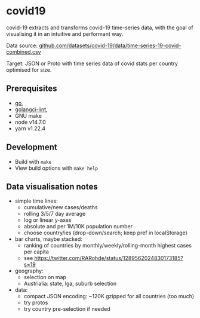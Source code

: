 # covid19

covid-19 extracts and transforms covid-19 time-series data, with the goal
of visualising it in an intuitive and performant way.

Data source: [github.com/datasets/covid-19/data/time-series-19-covid-combined.csv](https://github.com/datasets/covid-19/raw/master/data/time-series-19-covid-combined.csv)

Target: JSON or Proto with time series data of covid stats per country
optimised for size.

## Prerequisites

- [go](https://golang.org/doc/go1.14),
- [golangci-lint](https://github.com/golangci/golangci-lint/releases/tag/v1.23.6),
- GNU make
- node v14.7.0
- yarn v1.22.4

## Development

- Build with `make`
- View build options with `make help`

## Data visualisation notes

- simple time lines:
  - cumulative/new cases/deaths
  - rolling 3/5/7 day average
  - log or linear y-axes
  - absolute and per 1M/10K population number
  - choose country/ies (drop-down/search; keep pref in localStorage)
- bar charts, maybe stacked:
  - ranking of countries by monthly/weekly/rolling-month highest cases per capita
  - see https://twitter.com/RARohde/status/1289562024830173185?s=19
- geography:
  - selection on map
  - Austrialia: state, lga, suburb selection
- data:
  - compact JSON encoding: ~120K gzipped for all countries (too much)
  - try protos
  - try country pre-selection if needed
